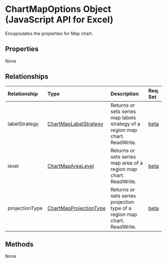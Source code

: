 # ChartMapOptions Object (JavaScript API for Excel)

Encapsulates the properties for Map chart.

## Properties

None

## Relationships
| Relationship | Type	|Description| Req. Set|
|:---------------|:--------|:----------|:----|
|labelStrategy|[ChartMapLabelStrategy](chartmaplabelstrategy.md)|Returns or sets series map labels strategy of a region map chart. ReadWrite.|[beta](../requirement-sets/excel-api-requirement-sets.md)|
|level|[ChartMapAreaLevel](chartmaparealevel.md)|Returns or sets series map area of a region map chart. ReadWrite.|[beta](../requirement-sets/excel-api-requirement-sets.md)|
|projectionType|[ChartMapProjectionType](chartmapprojectiontype.md)|Returns or sets series projection type of a region map chart. ReadWrite.|[beta](../requirement-sets/excel-api-requirement-sets.md)|

## Methods
None

